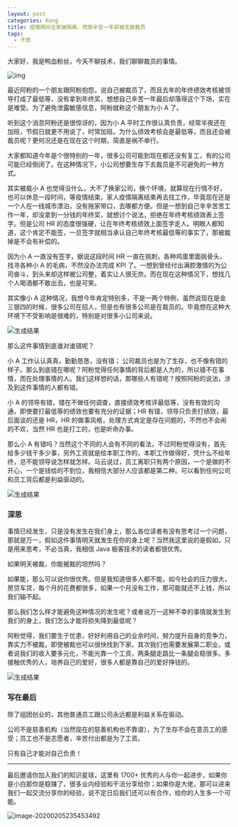 ```yaml
---
layout: post
categories: Kong
title: 疫情期间全家被隔离，而我辛苦一年却被无故裁员
tags:
  - 子悠
---
```


大家好，我是鸭血粉丝，今天不聊技术，我们聊聊裁员的事情。

![img](http://www.justdojava.com/assets/images/2019/java/image_ziyou/layoff01.png)

最近阿粉的一个朋友跟阿粉抱怨，说自己被裁员了，而且去年的年终绩效考核被领导打成了最低等，没有拿到年终奖，想想自己辛苦一年最后却落得这个下场，实在是难受。为了避免泄露敏感信息，阿粉就称这个朋友为小 A 了。

听到这个消息阿粉还是很惊讶的，因为小 A 平时工作很认真负责，经常半夜还在加班，节假日就更不用说了，时常加班。为什么绩效考核会是最低等，而且还会被裁员呢？更何况还是在现在这个时期，简直是祸不单行。

<!--more-->

大家都知道今年是个很特别的一年，很多公司可能到现在都还没有复工，有的公司可能已经倒闭了。在这种情况下，小公司想要生存下去裁员是不可避免的一种方式。

其实被裁小 A 也觉得没什么，大不了换家公司，换个环境，就算现在行情不好，也可以休息一段时间，等疫情结束，家人疫情隔离结束再去找工作，毕竟现在还是一个人在一线城市漂泊，没有拖家带口，去哪都方便。但是一想到自己辛辛苦苦工作一年，却没拿到一分钱的年终奖，就想讨个说法，拒绝在年终考核绩效表上签字。但是公司 HR 的态度很强硬，让在年终考核绩效上面签字走人。明眼人都知道，这个肯定不能签，一旦签字就相当承认自己年终考核最低等的事实了，那被裁掉是不会有补偿的。

因为小 A 一直没有签字，据说这段时间 HR 一直在挑刺，各种鸡蛋里面挑骨头，找寻各种小 A 的毛病，不然没办法完成 KPI 了。一想到曾经付出满腔激情的为公司奋斗，到头来却这样被公司整，着实让人很无奈。而在现在这种情况下，想找几个人喝酒都不敢出去，也是可笑。

其实像小 A 这种情况，我想今年肯定特别多，不是一两个特例，虽然说现在是金三银四的时候，很多公司在招人，但是也有很多公司是在裁员的。毕竟想在这种大环境下不受影响是很难的，特别是对很多小公司来说。

![生成结果](http://www.justdojava.com/assets/images/2019/java/image_ziyou/layoff02.jpg)

那么这件事情到底谁对谁错呢？

小 A 工作认认真真，勤勤恳恳，没有错； 公司裁员也是为了生存，也不像有错的样子。那么到底错在哪呢？阿粉觉得任何事情的背后都是人为的，所以错不在事情，而在处理事情的人。我们这样想的话，那哪些人有错呢？按照阿粉的说法，涉及到这件事情的人都有错。

小 A 的领导有错，错在不做任何调查，直接绩效考核评最低等，没有有效的沟通，即使要打最低等的绩效也要有充分的证据；HR 有错，领导只负责打绩效，最后面谈的还是 HR，HR 的做事风格，处理方式肯定是存在问题的，不然也不会闹的不欢，当然 HR 也是打工的，也是听命办事。

那么小 A 有错吗？当然这个不同的人会有不同的看法，不过阿粉觉得没有，首先给多少钱干多少事，另外工资就是给本职工作的，本职工作做得好，凭什么不给年终，总不能领导说怎样就怎样。马云说过，员工离职只有两个原因，一个是做的不开心，一个是钱给的不到位，我相信大部分人应该都是第二种。可以看到任何公司和员工背后都是利益驱动的。

![生成结果](http://www.justdojava.com/assets/images/2019/java/image_ziyou/layoff03.jpg)

### 深思

事情已经发生，只是没有发生在我们身上，那么各位读者有没有思考过一个问题，那就是万一，假如这件事情明天就发生在你的身上呢？当然我这里说的是假如，只是用来思考，不必当真，我相信 Java 极客技术的读者都很优秀。

如果明天被裁，你能被裁的坦然吗？

如果能，那么可以说你很优秀。但是我知道很多人都不能，如今社会的压力很大，房贷车贷，每个月的花费都很多，如果一个月没有工作，那可能就还不上钱，所以我们输不起。

那么我们怎么样才能避免这种情况的发生呢？或者说万一这种不幸的事情就发生到我们的身上，我们怎么才能将损失降到最低呢？

阿粉觉得，我们要生于忧患，好好利用自己的业余时间，努力提升自身的竞争力，靠实力不被裁，即使被裁也可以很快找到下家。其次我们也需要发展第二职业，或者说我们的收入要多元化，不能光靠一个工资，两条腿走路比一条腿会稳很多。多接触优秀的人，培养自己的爱好，很多人都是靠自己的爱好挣钱的。

![生成结果](http://www.justdojava.com/assets/images/2019/java/image_ziyou/layoff04.jpg)

### 写在最后

除了组团创业的，其他普通员工跟公司永远都是利益关系在驱动。

公司不是慈善机构（当然现在的慈善机构也不靠谱），为了生存不会在意员工的感受；员工也不是志愿者，辛苦付出都是为了工资。

只有自己才能对自己负责！

---

最后邀请你加入我们的知识星球，这里有 1700+ 优秀的人与你一起进步，如果你是小白那你是稳赚了，很多业内经验和干活分享给你；如果你是大佬，那可以进来我们一起交流分享你的经验，说不定日后我们还可以有合作，给你的人生多一个可能。

![image-20200205235453492](http://www.justdojava.com/assets/images/2019/java/image_ziyou/子悠-知识星球.png)

